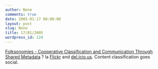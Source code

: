 ```yaml
---
author: None
comments: true
date: 2005-01-17 00:00:00
layout: post
slug: None
title: 17/01/2005
wordpress_id: 124
---
```


[Folksonomies - Cooperative Classification and Communication Through Shared Metadata](http://www.adammathes.com/academic/computer-mediated-communication/folksonomies.html) ? la [Flickr](http://www.flickr.com/) and [del.icio.us](http://del.icio.us/). Content classification goes social.
